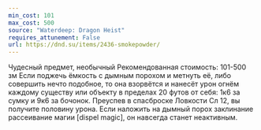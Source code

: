```yaml
---
min_cost: 101
max_cost: 500
source: "Waterdeep: Dragon Heist"
requires_attunement: False
url: https://dnd.su/items/2436-smokepowder/
---
```


Чудесный предмет, необычный
Рекомендованная стоимость: 101-500 зм
Если поджечь ёмкость с дымным порохом и метнуть её, либо совершить нечто подобное, то она взорвётся и нанесёт урон огнём каждому существу или объекту в пределах 20 футов от себя: 1к6 за сумку и 9к6 за бочонок. Преуспев в спасброске Ловкости Сл 12, вы получите половину урона.
Если наложить на дымный порох заклинание рассеивание магии [dispel magic], он навсегда станет неактивным.